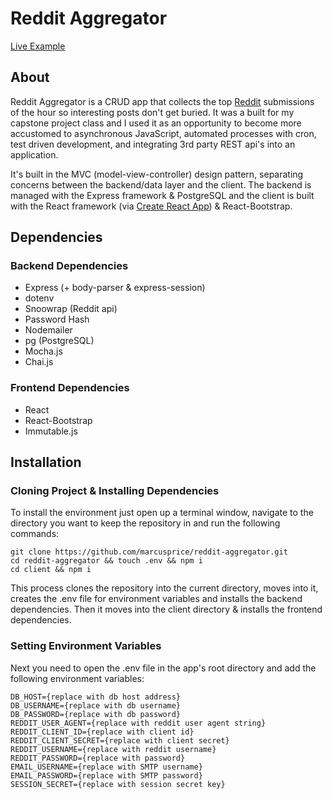# Reddit Aggregator

[Live Example](https://marcusprice-reddit-aggregator.glitch.me/)

## About

Reddit Aggregator is a CRUD app that collects the top [Reddit](https://www.reddit.com) submissions of the hour so interesting posts don't get buried. It was a built for my capstone project class and I used it as an opportunity to become more accustomed to asynchronous JavaScript, automated processes with cron, test driven development, and integrating 3rd party REST api's into an application.

It's built in the MVC (model-view-controller) design pattern, separating concerns between the backend/data layer and the client. The backend is managed with the Express framework & PostgreSQL and the client is built with the React framework (via [Create React App](https://create-react-app.dev/)) & React-Bootstrap.

## Dependencies

### Backend Dependencies
* Express (+ body-parser & express-session)
* dotenv
* Snoowrap (Reddit api)
* Password Hash
* Nodemailer
* pg (PostgreSQL)
* Mocha.js
* Chai.js

### Frontend Dependencies
* React
* React-Bootstrap
* Immutable.js

## Installation
### Cloning Project & Installing Dependencies

To install the environment just open up a terminal window, navigate to the directory you want to keep the repository in and run the following commands:

```
git clone https://github.com/marcusprice/reddit-aggregator.git
cd reddit-aggregator && touch .env && npm i
cd client && npm i
```

This process clones the repository into the current directory, moves into it, creates the .env file for environment variables and installs the backend dependencies. Then it moves into the client directory & installs the frontend dependencies.

### Setting Environment Variables

Next you need to open the .env file in the app's root directory and add the following environment variables:
```
DB_HOST={replace with db host address}
DB_USERNAME={replace with db username}
DB_PASSWORD={replace with db password}
REDDIT_USER_AGENT={replace with reddit user agent string}
REDDIT_CLIENT_ID={replace with client id}
REDDIT_CLIENT_SECRET={replace with client secret}
REDDIT_USERNAME={replace with reddit username}
REDDIT_PASSWORD={replace with password}
EMAIL_USERNAME={replace with SMTP username}
EMAIL_PASSWORD={replace with SMTP password}
SESSION_SECRET={replace with session secret key}
```
